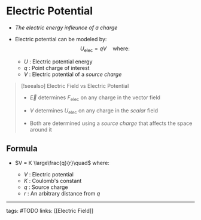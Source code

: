 # Electric Potential

- *The electric energy infleunce of a charge*

- Electric potential can be modeled by: $$U_\text{elec} = qV \quad \text{where:}$$
	- $U$ : Electric potential energy
	- $q$ : Point charge of interest
	- $V$ : Electric potential of a *source charge*

> [!seealso] Electric Field vs Electric Potential
> - $\vec{E}$ determines $F_\text{elec}$ on any charge in the vector field
>
> - $V$ determines $U_\text{elec}$ on any charge in the *scalar* field
> 
> - Both are determined using a *source charge* that affects the space around it

## Formula
- $V = K \large\frac{q}{r}\quad$ where:

	- $V$ : Electric potential
	- $K$ : Coulomb's constant
	- $q$ : Source charge
	- $r$ : An arbitrary distance from $q$

---
tags: #TODO
links: [[Electric Field]]
